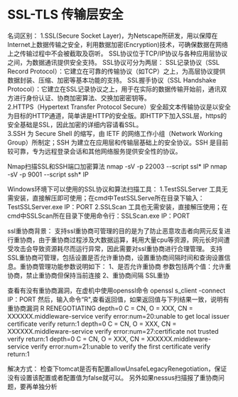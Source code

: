 # SSL-TLS 传输层安全

名词区别：
1.SSL(Secure Socket Layer)，为Netscape所研发，用以保障在Internet上数据传输之安全，利用数据加密(Encryption)技术，可确保数据在网络上之传输过程中不会被截取及窃听。
SSL协议位于TCP/IP协议与各种应用层协议之间，为数据通讯提供安全支持。
SSL协议可分为两层： 
	SSL记录协议（SSL Record Protocol）：它建立在可靠的传输协议（如TCP）之上，为高层协议提供数据封装、压缩、加密等基本功能的支持。
	SSL握手协议（SSL Handshake Protocol）：它建立在SSL记录协议之上，用于在实际的数据传输开始前，通讯双方进行身份认证、协商加密算法、交换加密密钥等。		
2.HTTPS（Hypertext Transfer Protocol Secure）安全超文本传输协议是以安全为目标的HTTP通道，简单讲是HTTP的安全版。即HTTP下加入SSL层，https的安全基础是SSL，因此加密的详细内容请看SSL。								
3.SSH 为 Secure Shell 的缩写，由 IETF 的网络工作小组（Network Working Group）所制定；SSH 为建立在应用层和传输层基础上的安全协议。SSH 是目前较可靠，专为远程登录会话和其他网络服务提供安全性的协议。



Nmap扫描SSL和SSH端口加密算法
nmap -sV -p 22003 --script ssl* IP
nmap -sV -p 9001 --script ssh* IP

Windows环境下可以使用的SSL协议和算法扫描工具：
1.TestSSLServer
  工具无需安装，直接解压即可使用；在cmd中TestSSLServe所在目录下输入：TestSSLServer.exe IP：PORT
2.SSLScan
  工具也无需安装，直接解压使用；在cmd中SSLScan所在目录下使用命令行：SSLScan.exe IP：PORT



ssl重协商背景：
  支持ssl重协商可管理的目的是为了防止恶意攻击者向网元反复进行重协商，由于重协商过程涉及大数据运算，耗用大量cpu等资源，网元长时间遭受攻击会导致资源耗尽而运行异常，因此需要对ssl重协商进行合理管理。 支持SSL重协商可管理，包括设置是否允许重协商，设置重协商间隔时间和查询设置信息。重协商管理功能参数说明如下： 1、是否允许重协商 参数包括两个值：允许重协商，禁止重协商但保持当前连接 2、重协商间隔 SSL重协

  查看有没有重协商漏洞，在虚机中使用openssl命令
  openssl s_client -connect IP：PORT
  然后，输入命令“R",查看返回值，如果返回值与下列结果一致，说明有重协商漏洞
  R
  RENEGOTIATING
  depth=0 C = CN, O = XXX, CN = XXXXXX.middleware-service
  verify error:num=20:unable to get local issuer certificate
  verify return:1
  depth=0 C = CN, O = XXX, CN = XXXXXX.middleware-service
  verify error:num=27:certificate not trusted
  verify return:1
  depth=0 C = CN, O = XXX, CN = XXXXXX.middleware-service
  verify error:num=21:unable to verify the first certificate
  verify return:1
  
  解决方式：
  检查下tomcat是否有配置allowUnsafeLegacyRenegotiation，保证没有设置该配置或者配置值为false就可以。
  另外如果nessus扫描报了重协商问题，要再单独分析
  
